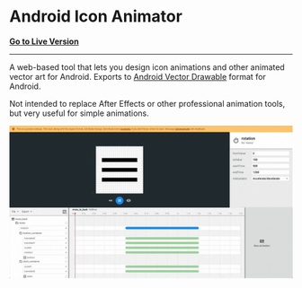 # Android Icon Animator

**[Go to Live Version](https://romannurik.github.io/AndroidIconAnimator/)**

-----

A web-based tool that lets you design icon animations and other animated vector art for Android.
Exports to [Android Vector Drawable](https://developer.android.com/reference/android/graphics/drawable/AnimatedVectorDrawable.html)
format for Android.

Not intended to replace After Effects or other professional animation tools, but very useful for
simple animations.

![Screen capture of tool](art/screencap.gif)
